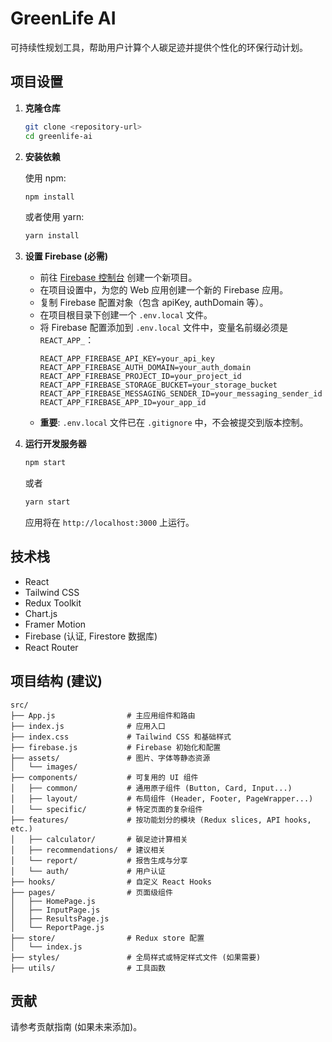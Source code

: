 # GreenLife AI

可持续性规划工具，帮助用户计算个人碳足迹并提供个性化的环保行动计划。

## 项目设置

1.  **克隆仓库**

    ```bash
    git clone <repository-url>
    cd greenlife-ai
    ```

2.  **安装依赖**

    使用 npm:
    ```bash
    npm install
    ```
    或者使用 yarn:
    ```bash
    yarn install
    ```

3.  **设置 Firebase (必需)**

    - 前往 [Firebase 控制台](https://console.firebase.google.com/) 创建一个新项目。
    - 在项目设置中，为您的 Web 应用创建一个新的 Firebase 应用。
    - 复制 Firebase 配置对象（包含 apiKey, authDomain 等）。
    - 在项目根目录下创建一个 `.env.local` 文件。
    - 将 Firebase 配置添加到 `.env.local` 文件中，变量名前缀必须是 `REACT_APP_`：
      ```
      REACT_APP_FIREBASE_API_KEY=your_api_key
      REACT_APP_FIREBASE_AUTH_DOMAIN=your_auth_domain
      REACT_APP_FIREBASE_PROJECT_ID=your_project_id
      REACT_APP_FIREBASE_STORAGE_BUCKET=your_storage_bucket
      REACT_APP_FIREBASE_MESSAGING_SENDER_ID=your_messaging_sender_id
      REACT_APP_FIREBASE_APP_ID=your_app_id
      ```
    - **重要**: `.env.local` 文件已在 `.gitignore` 中，不会被提交到版本控制。

4.  **运行开发服务器**

    ```bash
    npm start
    ```
    或者
    ```bash
    yarn start
    ```
    应用将在 `http://localhost:3000` 上运行。

## 技术栈

- React
- Tailwind CSS
- Redux Toolkit
- Chart.js
- Framer Motion
- Firebase (认证, Firestore 数据库)
- React Router

## 项目结构 (建议)

```
src/
├── App.js                # 主应用组件和路由
├── index.js              # 应用入口
├── index.css             # Tailwind CSS 和基础样式
├── firebase.js           # Firebase 初始化和配置
├── assets/               # 图片、字体等静态资源
│   └── images/
├── components/           # 可复用的 UI 组件
│   ├── common/           # 通用原子组件 (Button, Card, Input...)
│   ├── layout/           # 布局组件 (Header, Footer, PageWrapper...)
│   └── specific/         # 特定页面的复杂组件
├── features/             # 按功能划分的模块 (Redux slices, API hooks, etc.)
│   ├── calculator/       # 碳足迹计算相关
│   ├── recommendations/  # 建议相关
│   └── report/           # 报告生成与分享
│   └── auth/             # 用户认证
├── hooks/                # 自定义 React Hooks
├── pages/                # 页面级组件
│   ├── HomePage.js
│   ├── InputPage.js
│   ├── ResultsPage.js
│   └── ReportPage.js
├── store/                # Redux store 配置
│   └── index.js
├── styles/               # 全局样式或特定样式文件 (如果需要)
├── utils/                # 工具函数
```

## 贡献

请参考贡献指南 (如果未来添加)。 
